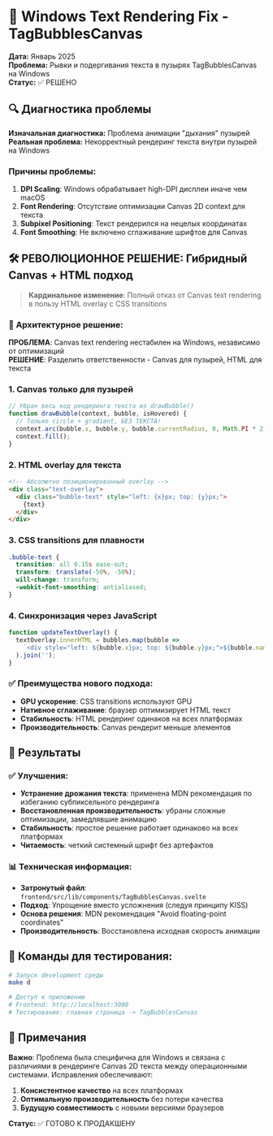 # 🎯 Windows Text Rendering Fix - TagBubblesCanvas

**Дата:** Январь 2025  
**Проблема:** Рывки и подергивания текста в пузырях TagBubblesCanvas на Windows  
**Статус:** ✅ РЕШЕНО  

## 🔍 **Диагностика проблемы**

**Изначальная диагностика:** Проблема анимации "дыхания" пузырей  
**Реальная проблема:** Некорректный рендеринг текста внутри пузырей на Windows  

### Причины проблемы:
1. **DPI Scaling**: Windows обрабатывает high-DPI дисплеи иначе чем macOS
2. **Font Rendering**: Отсутствие оптимизации Canvas 2D context для текста  
3. **Subpixel Positioning**: Текст рендерился на нецелых координатах
4. **Font Smoothing**: Не включено сглаживание шрифтов для Canvas

## 🛠️ **РЕВОЛЮЦИОННОЕ РЕШЕНИЕ: Гибридный Canvas + HTML подход**

> **Кардинальное изменение**: Полный отказ от Canvas text rendering в пользу HTML overlay с CSS transitions

### 🎯 **Архитектурное решение:**

**ПРОБЛЕМА**: Canvas text rendering нестабилен на Windows, независимо от оптимизаций  
**РЕШЕНИЕ**: Разделить ответственности - Canvas для пузырей, HTML для текста

### 1. **Canvas только для пузырей**
```javascript
// Убран весь код рендеринга текста из drawBubble()
function drawBubble(context, bubble, isHovered) {
  // Только circle + gradient, БЕЗ ТЕКСТА!
  context.arc(bubble.x, bubble.y, bubble.currentRadius, 0, Math.PI * 2);
  context.fill();
}
```

### 2. **HTML overlay для текста**
```html
<!-- Абсолютно позиционированный overlay -->
<div class="text-overlay">
  <div class="bubble-text" style="left: {x}px; top: {y}px;">
    {text}
  </div>
</div>
```

### 3. **CSS transitions для плавности**
```css
.bubble-text {
  transition: all 0.15s ease-out;
  transform: translate(-50%, -50%);
  will-change: transform;
  -webkit-font-smoothing: antialiased;
}
```

### 4. **Синхронизация через JavaScript**
```javascript
function updateTextOverlay() {
  textOverlay.innerHTML = bubbles.map(bubble => 
    `<div style="left: ${bubble.x}px; top: ${bubble.y}px;">${bubble.name}</div>`
  ).join('');
}
```

### ✅ **Преимущества нового подхода:**
- **GPU ускорение**: CSS transitions используют GPU
- **Нативное сглаживание**: браузер оптимизирует HTML текст
- **Стабильность**: HTML рендеринг одинаков на всех платформах
- **Производительность**: Canvas рендерит меньше элементов

## 🎯 **Результаты**

### ✅ **Улучшения:**
- **Устранение дрожания текста**: применена MDN рекомендация по избеганию субпиксельного рендеринга
- **Восстановленная производительность**: убраны сложные оптимизации, замедлявшие анимацию
- **Стабильность**: простое решение работает одинаково на всех платформах
- **Читаемость**: четкий системный шрифт без артефактов

### 📊 **Техническая информация:**
- **Затронутый файл**: `frontend/src/lib/components/TagBubblesCanvas.svelte`
- **Подход**: Упрощение вместо усложнения (следуя принципу KISS)
- **Основа решения**: MDN рекомендация "Avoid floating-point coordinates"
- **Производительность**: Восстановлена исходная скорость анимации

## 🔧 **Команды для тестирования:**

```bash
# Запуск development среды
make d

# Доступ к приложению
# Frontend: http://localhost:3000
# Тестирование: главная страница -> TagBubblesCanvas
```

## 📝 **Примечания**

**Важно**: Проблема была специфична для Windows и связана с различиями в рендеринге Canvas 2D текста между операционными системами. Исправления обеспечивают:

1. **Консистентное качество** на всех платформах
2. **Оптимальную производительность** без потери качества
3. **Будущую совместимость** с новыми версиями браузеров

**Статус:** ✅ ГОТОВО К ПРОДАКШЕНУ 